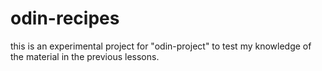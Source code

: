 # odin-recipes
this is an experimental project for "odin-project" to test my knowledge of the material
in the previous lessons.